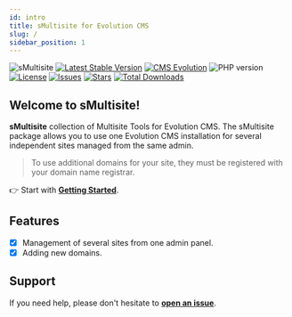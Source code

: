 ```yaml
---
id: intro
title: sMultisite for Evolution CMS
slug: /
sidebar_position: 1
---
```


![sMultisite](https://repository-images.githubusercontent.com/683186810/d71c1c9b-f143-4000-8125-5104eeee067b)
[![Latest Stable Version](https://img.shields.io/packagist/v/seiger/sMultisite?label=version)](https://packagist.org/packages/seiger/smultisite)
[![CMS Evolution](https://img.shields.io/badge/CMS-Evolution-brightgreen.svg)](https://github.com/evolution-cms/evolution)
![PHP version](https://img.shields.io/packagist/php-v/seiger/smultisite)
[![License](https://img.shields.io/packagist/l/seiger/smultisite)](https://packagist.org/packages/seiger/smultisite)
[![Issues](https://img.shields.io/github/issues/Seiger/sMultisite)](https://github.com/Seiger/sMultisite/issues)
[![Stars](https://img.shields.io/packagist/stars/Seiger/smultisite)](https://packagist.org/packages/seiger/smultisite)
[![Total Downloads](https://img.shields.io/packagist/dt/seiger/smultisite)](https://packagist.org/packages/seiger/smultisite)

## Welcome to sMultisite!

**sMultisite** collection of Multisite Tools for Evolution CMS.
The sMultisite package allows you to use one Evolution CMS
installation for several independent sites managed from the same admin.

> To use additional domains for your site, they must be registered with your domain name registrar.

👉 Start with **[Getting Started](./getting-started.md)**.

## Features

- [x] Management of several sites from one admin panel.
- [x] Adding new domains.

## Support

If you need help, please don't hesitate to **[open an issue](https://github.com/Seiger/sMultisite/issues)**.
